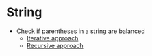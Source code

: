 # String

* Check if parentheses in a string are balanced
  * [Iterative approach](src/parenChecker.js)
  * [Recursive approach](src/parenCheckerRec.js)
